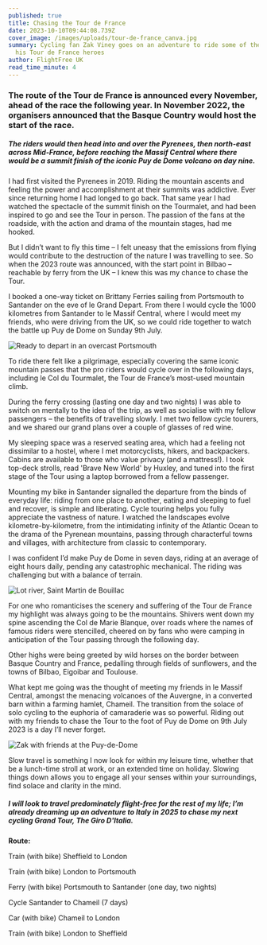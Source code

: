 ```yaml
---
published: true
title: Chasing the Tour de France
date: 2023-10-10T09:44:08.739Z
cover_image: /images/uploads/tour-de-france_canva.jpg
summary: Cycling fan Zak Viney goes on an adventure to ride some of the route of
  his Tour de France heroes
author: FlightFree UK
read_time_minute: 4
---
```

### The route of the Tour de France is announced every November, ahead of the race the following year. In November 2022, the organisers announced that the Basque Country would host the start of the race.

##### The riders would then head into and over the Pyrenees, then north-east across Mid-France, before reaching the Massif Central where there would be a summit finish of the iconic Puy de Dome volcano on day nine. 

I had first visited the Pyrenees in 2019. Riding the mountain ascents and feeling the power and accomplishment at their summits was addictive. Ever since returning home I had longed to go back. That same year I had watched the spectacle of the summit finish on the Tourmalet, and had been inspired to go and see the Tour in person. The passion of the fans at the roadside, with the action and drama of the mountain stages, had me hooked.

But I didn’t want to fly this time – I felt uneasy that the emissions from flying would contribute to the destruction of the nature I was travelling to see. So when the 2023 route was announced, with the start point in Bilbao – reachable by ferry from the UK – I knew this was my chance to chase the Tour. 

I booked a one-way ticket on Brittany Ferries sailing from Portsmouth to Santander on the eve of le Grand Depart. From there I would cycle the 1000 kilometres from Santander to le Massif Central, where I would meet my friends, who were driving from the UK, so we could ride together to watch the battle up Puy de Dome on Sunday 9th July. 

![](/images/uploads/portsmouth_zviney.jpg "Ready to depart in an overcast Portsmouth")

To ride there felt like a pilgrimage, especially covering the same iconic mountain passes that the pro riders would cycle over in the following days, including le Col du Tourmalet, the Tour de France’s most-used mountain climb.

During the ferry crossing (lasting one day and two nights) I was able to switch on mentally to the idea of the trip, as well as socialise with my fellow passengers – the benefits of travelling slowly. I met two fellow cycle tourers, and we shared our grand plans over a couple of glasses of red wine.

My sleeping space was a reserved seating area, which had a feeling not dissimilar to a hostel, where I met motorcyclists, hikers, and backpackers. Cabins are available to those who value privacy (and a mattress!). I took top-deck strolls, read 'Brave New World' by Huxley, and tuned into the first stage of the Tour using a laptop borrowed from a fellow passenger.

Mounting my bike in Santander signalled the departure from the binds of everyday life: riding from one place to another, eating and sleeping to fuel and recover, is simple and liberating. Cycle touring helps you fully appreciate the vastness of nature. I watched the landscapes evolve kilometre-by-kilometre, from the intimidating infinity of the Atlantic Ocean to the drama of the Pyrenean mountains, passing through characterful towns and villages, with architecture from classic to contemporary. 

I was confident I’d make Puy de Dome in seven days, riding at an average of eight hours daily, pending any catastrophic mechanical. The riding was challenging but with a balance of terrain.

![](/images/uploads/lot-river-saint-martin-de-bouillac_zviney.jpg "Lot river, Saint Martin de Bouillac")

For one who romanticises the scenery and suffering of the Tour de France my highlight was always going to be the mountains. Shivers went down my spine ascending the Col de Marie Blanque, over roads where the names of famous riders were stencilled, cheered on by fans who were camping in anticipation of the Tour passing through the following day.

Other highs were being greeted by wild horses on the border between Basque Country and France, pedalling through fields of sunflowers, and the towns of Bilbao, Eigoibar and Toulouse. 

What kept me going was the thought of meeting my friends in le Massif Central, amongst the menacing volcanoes of the Auvergne, in a converted barn within a farming hamlet, Chameil. The transition from the solace of solo cycling to the euphoria of camaraderie was so powerful. Riding out with my friends to chase the Tour to the foot of Puy de Dome on 9th July 2023 is a day I’ll never forget.

![](/images/uploads/puy-de-dome_zviney.jpg "Zak with friends at the Puy-de-Dome")

Slow travel is something I now look for within my leisure time, whether that be a lunch-time stroll at work, or an extended time on holiday. Slowing things down allows you to engage all your senses within your surroundings, find solace and clarity in the mind. 

##### I will look to travel predominately flight-free for the rest of my life; I’m already dreaming up an adventure to Italy in 2025 to chase my next cycling Grand Tour, The Giro D'Italia.

**Route:**

Train (with bike) Sheffield to London

Train (with bike) London to Portsmouth

Ferry (with bike) Portsmouth to Santander (one day, two nights)

Cycle Santander to Chameil (7 days)

Car (with bike) Chameil to London

Train (with bike) London to Sheffield